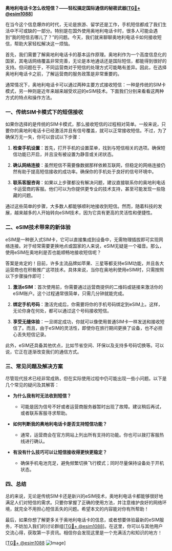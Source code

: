 **奥地利电话卡怎么收短信？——轻松搞定国际通信的秘密武器[[TG💪+ @esim1088](https://t.me/s/esim1088)]**

在当今这个信息爆炸的时代，无论是旅游、留学还是工作，手机短信都成了我们生活中不可或缺的一部分。特别是在国外使用奥地利电话卡时，很多人可能会遇到“我的短信去哪儿了？”的问题。今天，我们就来聊聊奥地利电话卡如何接收短信，帮助大家轻松解决这一烦恼。

首先，我们需要了解奥地利电话卡的基本运作原理。奥地利作为一个高度信息化的国家，其电话网络覆盖非常完善，无论是本地通话还是国际短信，都能得到很好的支持。但问题在于，不同运营商对于短信的处理方式可能略有差异。因此，在选择奥地利电话卡之前，了解运营商的服务政策是非常重要的。

通常情况下，奥地利电话卡可以通过两种主要方式接收短信：一种是传统的SIM卡模式，另一种则是近年来越来越受欢迎的eSIM技术。下面我们分别来看看这两种方式的特点和操作方法。

### 一、传统SIM卡模式下的短信接收

如果你选择的是传统的SIM卡模式，那么接收短信的过程相对简单。一般来说，只要你的奥地利电话卡已经激活并且有信号覆盖，就可以正常接收短信。不过，为了确保万无一失，你可以尝试以下步骤：

1. **检查手机设置**：首先，打开手机的设置菜单，找到与短信相关的选项。确保短信功能已开启，并且没有被设置为静音或关闭状态。
   
2. **确认网络连接**：虽然短信不需要像数据那样依赖互联网，但稳定的网络连接仍然有助于提高短信接收的成功率。确保你的手机处于良好的信号环境中。

3. **联系客服咨询**：如果以上步骤都没有解决问题，建议直接联系你的奥地利电话卡运营商的客服。他们可以为你提供更专业的技术支持，甚至可能发现一些隐藏的问题。

通过这些简单的步骤，大多数人都能够顺利地接收到短信。然而，随着科技的发展，越来越多的人开始转向eSIM技术，因为它具有更高的灵活性和便捷性。

### 二、eSIM技术带来的新体验

eSIM是一种嵌入式SIM卡，它可以直接集成到设备中，无需物理插拔即可实现网络连接。对于经常需要更换地点或国家的人来说，eSIM无疑是一个福音。那么，使用eSIM在奥地利是否也能顺畅地接收短信呢？

答案是肯定的！目前，许多主流品牌如苹果、三星等都支持eSIM功能，并且各大运营商也在积极推广这项技术。具体来说，当你在奥地利使用eSIM时，只需按照以下步骤操作即可：

1. **激活eSIM**：首次使用前，你需要通过运营商提供的二维码或链接来激活你的eSIM账户。这个过程通常很简单，只需几分钟就能完成。

2. **绑定手机号码**：激活完成后，你需要将你的手机号码绑定到eSIM上。这样，无论你身在何处，都可以通过这个号码接收短信。

3. **享受无缝体验**：一旦绑定成功，你就可以像使用普通SIM卡一样发送和接收短信了。而且，由于eSIM的灵活性，即使你在旅行期间更换了设备，也不必担心丢失短信记录。

此外，eSIM还具备其他优点，比如节省空间、环保以及支持多号码切换等。可以说，它正在逐渐改变我们的通信方式。

### 三、常见问题及解决方案

尽管现代技术已经非常成熟，但在实际使用过程中仍可能出现一些小问题。以下是几个常见的疑问及其解答：

- **为什么我有时无法收到短信？**
  - 可能是因为信号不好或者运营商服务器暂时出现了故障。建议稍后再试，或者联系客服寻求帮助。

- **如何判断我的奥地利电话卡是否支持短信功能？**
  - 通常，运营商会在官方网站上列出所有支持的功能。你也可以拨打客服热线进行确认。

- **有没有什么技巧可以让短信接收得更快更稳定？**
  - 确保手机电池充足，避免频繁切换飞行模式；同时尽量保持设备处于开机状态。

### 四、总结

总的来说，无论是传统SIM卡还是新兴的eSIM技术，奥地利电话卡都能够很好地满足人们对短信的需求。只要你掌握了正确的使用方法，并注意维护良好的网络环境，就完全不用担心短信丢失的问题。希望本文的内容能对你有所帮助！

最后，如果你想了解更多关于奥地利电话卡的信息，或者想要体验最新的eSIM服务，不妨加入我们的讨论群组[[TG💪+ @esim1088](https://t.me/s/esim1088)]。在这里，你可以与其他用户交流心得，获取第一手资讯。相信你会发现这里是一个充满活力和知识的地方！

[[TG💪+ @esim1088](https://t.me/s/esim1088) ![Image](https://i.postimg.cc/4NQfJmqS/Snipaste-2025-05-13-00-14-12.png)]